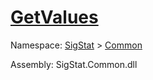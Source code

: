 # [GetValues](./ArrayExtension-100663385.md)

Namespace: [SigStat]() > [Common](./../README.md)

Assembly: SigStat.Common.dll

